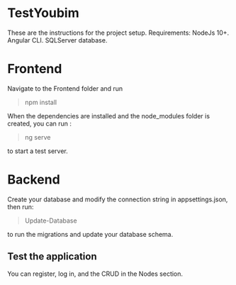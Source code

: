 # TestYoubim
These are the instructions for the project setup.
Requirements: 
NodeJs 10+.
Angular CLI.
SQLServer database.

# Frontend
Navigate to the Frontend folder and run 

> npm install

When the dependencies are installed and the node_modules folder is created, you can run :
> ng serve

to start a test server.



# Backend

Create your database and modify the connection string in appsettings.json, then run:
> Update-Database

to run the migrations and update your database schema.

## Test the application

You can register, log in, and the CRUD in the Nodes section.
